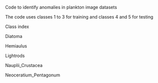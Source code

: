 Code to identify anomalies in plankton image datasets

The code uses classes 1 to 3 for training and classes 4 and 5 for testing

Class index

Diatoma

Hemiaulus

Lightrods

Nauplii_Crustacea

Neoceratium_Pentagonum
